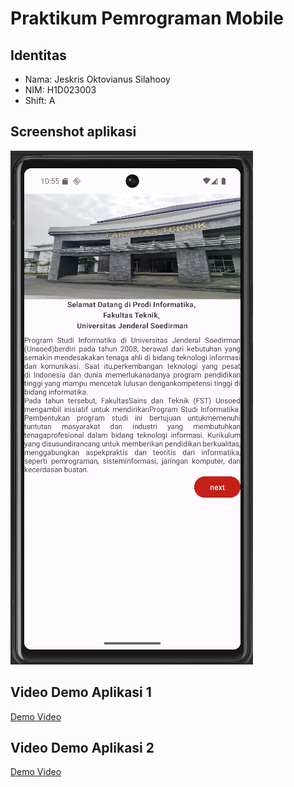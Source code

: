 # Praktikum Pemrograman Mobile

## Identitas
- Nama: Jeskris Oktovianus Silahooy
- NIM: H1D023003
- Shift: A

## Screenshot aplikasi

![Tampilan Aplikasi](app/docs/images/screenshot.png)

## Video Demo Aplikasi 1

[Demo Video](app/docs/videos/demo.mp4)

## Video Demo Aplikasi 2

[Demo Video](app/docs/videos/demo2.mp4)